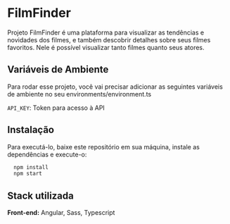 # FilmFinder

Projeto FilmFinder é uma plataforma para visualizar as tendências e novidades dos filmes, e também descobrir detalhes sobre seus filmes favoritos. Nele é possível visualizar tanto filmes quanto seus atores.

## Variáveis de Ambiente

Para rodar esse projeto, você vai precisar adicionar as seguintes variáveis de ambiente no seu environments/environment.ts

`API_KEY`: Token para acesso à API

## Instalação

Para executá-lo, baixe este repositório em sua máquina, instale as dependências e execute-o:

```bash
  npm install
  npm start
```

## Stack utilizada

**Front-end:** Angular, Sass, Typescript
